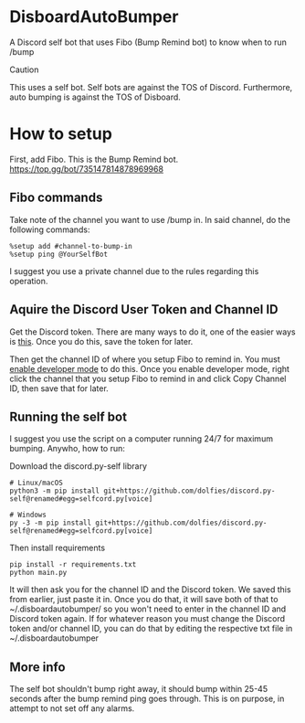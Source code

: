 # DisboardAutoBumper
A Discord self bot that uses Fibo (Bump Remind bot) to know when to run /bump

> [!CAUTION]
> This uses a self bot. Self bots are against the TOS of Discord. Furthermore, auto bumping is against the TOS of Disboard.

# How to setup
First, add Fibo. This is the Bump Remind bot. https://top.gg/bot/735147814878969968
## Fibo commands
Take note of the channel you want to use /bump in. In said channel, do the following commands:
```
%setup add #channel-to-bump-in
%setup ping @YourSelfBot
```
I suggest you use a private channel due to the rules regarding this operation.

## Aquire the Discord User Token and Channel ID
Get the Discord token. There are many ways to do it, one of the easier ways is [this](https://www.geeksforgeeks.org/how-to-get-discord-token/). Once you do this, save the token for later.

Then get the channel ID of where you setup Fibo to remind in. You must [enable developer mode](https://www.howtogeek.com/714348/how-to-enable-or-disable-developer-mode-on-discord/) to do this. Once you enable developer mode, right click the channel that you setup Fibo to remind in and click Copy Channel ID, then save that for later.

## Running the self bot
I suggest you use the script on a computer running 24/7 for maximum bumping. Anywho, how to run:

Download the discord.py-self library
```
# Linux/macOS
python3 -m pip install git+https://github.com/dolfies/discord.py-self@renamed#egg=selfcord.py[voice]

# Windows
py -3 -m pip install git+https://github.com/dolfies/discord.py-self@renamed#egg=selfcord.py[voice]
```
Then install requirements
```
pip install -r requirements.txt
python main.py
```
It will then ask you for the channel ID and the Discord token. We saved this from earlier, just paste it in. Once you do that, it will save both of that to ~/.disboardautobumper/ so you won't need to enter in the channel ID and Discord token again. If for whatever reason you must change the Discord token and/or channel ID, you can do that by editing the respective txt file in ~/.disboardautobumper

## More info
The self bot shouldn't bump right away, it should bump within 25-45 seconds after the bump remind ping goes through. This is on purpose, in attempt to not set off any alarms.
